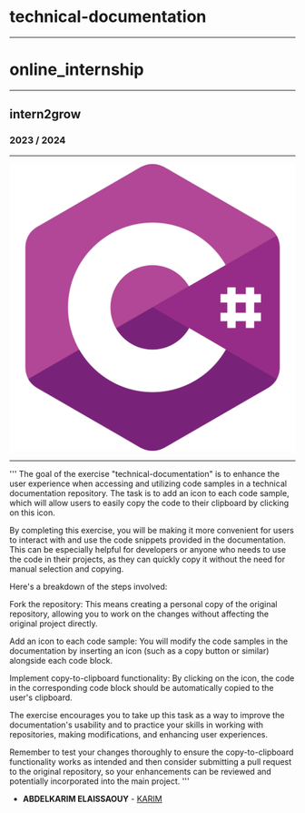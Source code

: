# technical-documentation
---
# online_internship
---
intern2grow
---
### 2023 / 2024
---



![C#](c-sharp.png)







---
''' The goal of the exercise "technical-documentation" is to enhance the user experience when accessing and utilizing code samples in a technical documentation repository. The task is to add an icon to each code sample, which will allow users to easily copy the code to their clipboard by clicking on this icon.

By completing this exercise, you will be making it more convenient for users to interact with and use the code snippets provided in the documentation. This can be especially helpful for developers or anyone who needs to use the code in their projects, as they can quickly copy it without the need for manual selection and copying.

Here's a breakdown of the steps involved:

Fork the repository: This means creating a personal copy of the original repository, allowing you to work on the changes without affecting the original project directly.

Add an icon to each code sample: You will modify the code samples in the documentation by inserting an icon (such as a copy button or similar) alongside each code block.

Implement copy-to-clipboard functionality: By clicking on the icon, the code in the corresponding code block should be automatically copied to the user's clipboard.

The exercise encourages you to take up this task as a way to improve the documentation's usability and to practice your skills in working with repositories, making modifications, and enhancing user experiences.

Remember to test your changes thoroughly to ensure the copy-to-clipboard functionality works as intended and then consider submitting a pull request to the original repository, so your enhancements can be reviewed and potentially incorporated into the main project. '''

- **ABDELKARIM ELAISSAOUY** - [KARIM](https://github.com/karimelaissaouy)